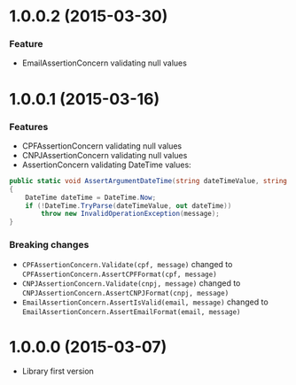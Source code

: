 
# 1.0.0.2 (2015-03-30)

### Feature

* EmailAssertionConcern validating null values

# 1.0.0.1 (2015-03-16)

### Features

* CPFAssertionConcern validating null values
* CNPJAssertionConcern validating null values
* AssertionConcern validating DateTime values: 

```c#
public static void AssertArgumentDateTime(string dateTimeValue, string message)
{
    DateTime dateTime = DateTime.Now;
    if (!DateTime.TryParse(dateTimeValue, out dateTime))
        throw new InvalidOperationException(message);
}
```

### Breaking changes

* `CPFAssertionConcern.Validate(cpf, message)` changed to `CPFAssertionConcern.AssertCPFFormat(cpf, message)`
* `CNPJAssertionConcern.Validate(cnpj, message)` changed to `CNPJAssertionConcern.AssertCNPJFormat(cnpj, message)`
* `EmailAssertionConcern.AssertIsValid(email, message)` changed to `EmailAssertionConcern.AssertEmailFormat(email, message)`

# 1.0.0.0 (2015-03-07)

* Library first version